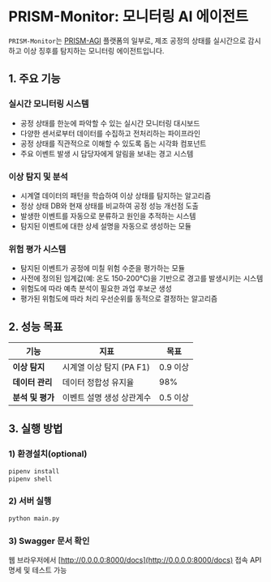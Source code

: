 # PRISM-Monitor: 모니터링 AI 에이전트

`PRISM-Monitor`는 [PRISM-AGI](../README.md) 플랫폼의 일부로, 제조 공정의 상태를 실시간으로 감시하고 이상 징후를 탐지하는 모니터링 에이전트입니다.

## 1. 주요 기능

### 실시간 모니터링 시스템 ###
- 공정 상태를 한눈에 파악할 수 있는 실시간 모니터링 대시보드
- 다양한 센서로부터 데이터를 수집하고 전처리하는 파이프라인
- 공정 상태를 직관적으로 이해할 수 있도록 돕는 시각화 컴포넌트
- 주요 이벤트 발생 시 담당자에게 알림을 보내는 경고 시스템

### 이상 탐지 및 분석
- 시계열 데이터의 패턴을 학습하여 이상 상태를 탐지하는 알고리즘
- 정상 상태 DB와 현재 상태를 비교하여 공정 성능 개선점 도출
- 발생한 이벤트를 자동으로 분류하고 원인을 추적하는 시스템
- 탐지된 이벤트에 대한 상세 설명을 자동으로 생성하는 모듈

### 위험 평가 시스템
- 탐지된 이벤트가 공정에 미칠 위험 수준을 평가하는 모듈
- 사전에 정의된 임계값(예: 온도 150-200°C)을 기반으로 경고를 발생시키는 시스템
- 위험도에 따라 예측 분석이 필요한 과업 후보군 생성
- 평가된 위험도에 따라 처리 우선순위를 동적으로 결정하는 알고리즘

## 2. 성능 목표

| 기능 | 지표 | 목표 |
| --- | --- | --- |
| **이상 탐지** | 시계열 이상 탐지 (PA F1) | 0.9 이상 |
| **데이터 관리** | 데이터 정합성 유지율 | 98% |
| **분석 및 평가** | 이벤트 설명 생성 상관계수 | 0.5 이상 |

## 3. 실행 방법

### 1) 환경설치(optional)
```bash
pipenv install
pipenv shell
```

### 2) 서버 실행
```bash
python main.py
```

### 3) Swagger 문서 확인
웹 브라우저에서 [http://0.0.0.0:8000/docs](http://0.0.0.0:8000/docs) 접속
API 명세 및 테스트 가능